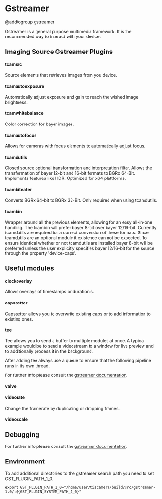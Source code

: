 
# Gstreamer
@addtogroup gstreamer

Gstreamer is a general purpose multimedia framework. It is the recommended way
to interact with your device.

## Imaging Source Gstreamer Plugins

#### tcamsrc

Source elements that retrieves images from you device.

#### tcamautoexposure

Automatically adjust exposure and gain to reach the wished image brightness.

#### tcamwhitebalance

Color correction for bayer images.

#### tcamautofocus

Allows for cameras with focus elements to automatically adjust focus.

#### tcamdutils

Closed source optional transformation and interpretation filter.
Allows the transformation of bayer 12-bit and 16-bit formats to BGRx 64-Bit.
Implements features like HDR.
Optimized for x64 plattforms.

#### tcambiteater

Converts BGRx 64-bit to BGRx 32-Bit. Only required when using tcamdutils.

#### tcambin

Wrapper around all the previous elements, allowing for an easy all-in-one handling.
The tcambin will prefer bayer 8-bit over bayer 12/16-bit. Currently tcamdutils are required
for a correct conversion of these formats. Since tcamdutils are an optional module it existence
can not be expected. To ensure identical whether or not tcamdutils are installed bayer 8-bit will be preferred unless the user explicitly specifies bayer 12/16-bit for the source through the property 'device-caps'.

## Useful modules

#### clockoverlay

Allows overlays of timestamps or duration's.

#### capssetter

Capssetter allows you to overwrite existing caps or to add information to existing ones.

#### tee

Tee allows you to send a buffer to multiple modules at once.
A typical example would be to send a videostream to a window for live preview
and to additionally process it in the background.

After adding tee always use a queue to ensure that the following pipeline runs
in its own thread.

For further info please consult the
[gstreamer documentation](https://gstreamer.freedesktop.org/data/doc/gstreamer/head/manual/html/section-threads-uses.html).

#### valve


#### videorate

Change the framerate by duplicating or dropping frames.

#### videoscale



## Debugging

For further info please consult the
[gstreamer documentation](https://gstreamer.freedesktop.org/data/doc/gstreamer/head/gstreamer/html/gst-running.html).

## Environment

To add additional directories to the gstreamer search path you need to set
GST_PLUGIN_PATH_1_0.

    export GST_PLUGIN_PATH_1_0="/home/user/tiscamera/build/src/gstreamer-1.0/:${GST_PLUGIN_SYSTEM_PATH_1_0}"
